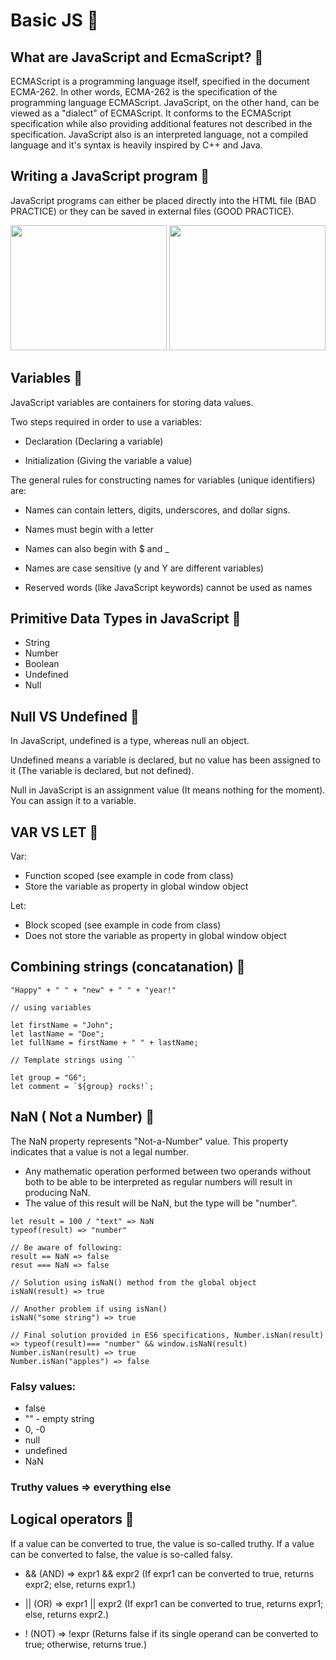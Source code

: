 # Basic JS 📕

## What are JavaScript and EcmaScript? 🔹

  ECMAScript is a programming language itself, specified in the document ECMA-262. In other words, ECMA-262 is the specification of     the programming language ECMAScript.
  JavaScript, on the other hand, can be viewed as a "dialect" of ECMAScript. It conforms to the ECMAScript specification while also     providing additional features not described in the specification.
  JavaScript also is an interpreted language, not a compiled language and it's syntax is heavily inspired by C++ and Java.
  
## Writing a JavaScript program 🔹

  JavaScript programs can either be placed directly into the HTML file (BAD PRACTICE) or they can be saved in external files (GOOD       PRACTICE). 
  <p align="middle">
     <img src="https://github.com/sedc-codecademy/skwd9-03-basicjs/blob/main/G6/Class01/Presentation/JavaScript_01-Intro/assets/img/script%20tags%20bad.png" width="250px" height="200px" />
<img src="https://github.com/sedc-codecademy/skwd9-03-basicjs/blob/main/G6/Class01/Presentation/JavaScript_01-Intro/assets/img/external_file%20js.png" width="250px" height="200px" />
  </p>

## Variables 🔹

 JavaScript variables are containers for storing data values.
 
 Two steps required in order to use a variables:
 
  * Declaration (Declaring a variable)
  
  * Initialization (Giving the variable a value)
 
 The general rules for constructing names for variables (unique identifiers) are:
 
* Names can contain letters, digits, underscores, and dollar signs.

* Names must begin with a letter

* Names can also begin with $ and _

* Names are case sensitive (y and Y are different variables)

* Reserved words (like JavaScript keywords) cannot be used as names

## Primitive Data Types in JavaScript 🔹

* String
* Number
* Boolean
* Undefined
* Null

## Null VS Undefined 🔹

In JavaScript, undefined is a type, whereas null an object.

Undefined means a variable is declared, but no value has been assigned to it (The variable is declared, but not defined).

Null in JavaScript is an assignment value (It means nothing for the moment). You can assign it to a variable.

## VAR VS LET 🔹

Var:
  * Function scoped (see example in code from class)
  * Store the variable as property in global window object

Let:
  * Block scoped (see example in code from class)
  * Does not store the variable as property in global window object

## Combining strings (concatanation) 🔹
```
"Happy" + " " + "new" + " " + "year!"

// using variables

let firstName = "John";
let lastName = "Doe";
let fullName = firstName + " " + lastName;

// Template strings using ``

let group = "G6";
let comment = `${group} rocks!`;

```
## NaN ( Not a Number) 🔹

The NaN property represents "Not-a-Number" value. This property indicates that a value is not a legal number.

  * Any mathematic operation performed between two operands without both to be able to be interpreted as regular numbers will result     in producing NaN.
  * The value of this result will be NaN, but the type will be "number".
  
```
let result = 100 / "text" => NaN
typeof(result) => "number"

// Be aware of following:
result == NaN => false
resut === NaN => false

// Solution using isNaN() method from the global object
isNaN(result) => true

// Another problem if using isNan()
isNaN("some string") => true

// Final solution provided in ES6 specifications, Number.isNan(result) => typeof(result)=== "number" && window.isNaN(result)
Number.isNan(result) => true
Number.isNan("apples") => false
```

### Falsy values:
  * false
  * "" - empty string
  * 0, -0
  * null
  * undefined
  * NaN
  
### Truthy values => everything else

## Logical operators 🔹

  If a value can be converted to true, the value is so-called truthy. If a value can be converted to false,
  the value is so-called falsy.
  
  * && (AND) => expr1 && expr2 (If expr1 can be converted to true, returns expr2; else, returns expr1.)
                
  * || (OR) => expr1 || expr2 (If expr1 can be converted to true, returns expr1; else, returns expr2.)
  
  * ! (NOT) => !expr (Returns false if its single operand can be converted to true; otherwise, returns true.)

